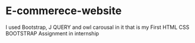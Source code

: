# E-commerece-website
I used Bootstrap, J QUERY and owl carousal in it 
that is my First HTML CSS BOOTSTRAP Assignment in internship
